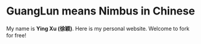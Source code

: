 # GuangLun means Nimbus in Chinese

My name is **Ying Xu (徐颖)**. Here is my personal website. Welcome to fork for free!


